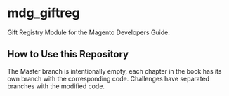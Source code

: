 mdg_giftreg
===========

Gift Registry Module for the Magento Developers Guide.

How to Use this Repository
--------------------------

The Master branch is intentionally empty, each chapter in the book has its own branch with the corresponding code.
Challenges have separated branches with the modified code.


